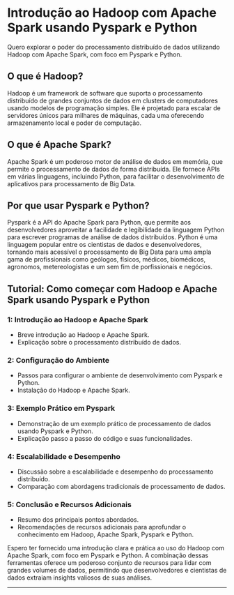 
# Introdução ao Hadoop com Apache Spark usando Pyspark e Python

Quero explorar o poder do processamento distribuído de dados utilizando Hadoop com Apache Spark, com foco em Pyspark e Python. 

## O que é Hadoop?

Hadoop é um framework de software que suporta o processamento distribuído de grandes conjuntos de dados em clusters de computadores usando modelos de programação simples. Ele é projetado para escalar de servidores únicos para milhares de máquinas, cada uma oferecendo armazenamento local e poder de computação.

## O que é Apache Spark?

Apache Spark é um poderoso motor de análise de dados em memória, que permite o processamento de dados de forma distribuída. Ele fornece APIs em várias linguagens, incluindo Python, para facilitar o desenvolvimento de aplicativos para processamento de Big Data.

## Por que usar Pyspark e Python?

Pyspark é a API do Apache Spark para Python, que permite aos desenvolvedores aproveitar a facilidade e legibilidade da linguagem Python para escrever programas de análise de dados distribuídos. Python é uma linguagem popular entre os cientistas de dados e desenvolvedores, tornando mais acessível o processamento de Big Data para uma ampla gama de profissionais como geólogos, físicos, médicos, biomédicos, agronomos, metereologistas e um sem fim de porfissionais e negócios.

## Tutorial: Como começar com Hadoop e Apache Spark usando Pyspark e Python

### 1: Introdução ao Hadoop e Apache Spark
- Breve introdução ao Hadoop e Apache Spark.
- Explicação sobre o processamento distribuído de dados.

### 2: Configuração do Ambiente
- Passos para configurar o ambiente de desenvolvimento com Pyspark e Python.
- Instalação do Hadoop e Apache Spark.

### 3: Exemplo Prático em Pyspark
- Demonstração de um exemplo prático de processamento de dados usando Pyspark e Python.
- Explicação passo a passo do código e suas funcionalidades.

### 4: Escalabilidade e Desempenho
- Discussão sobre a escalabilidade e desempenho do processamento distribuído.
- Comparação com abordagens tradicionais de processamento de dados.

### 5: Conclusão e Recursos Adicionais
- Resumo dos principais pontos abordados.
- Recomendações de recursos adicionais para aprofundar o conhecimento em Hadoop, Apache Spark, Pyspark e Python.

Espero ter fornecido uma introdução clara e prática ao uso do Hadoop com Apache Spark, com foco em Pyspark e Python. A combinação dessas ferramentas oferece um poderoso conjunto de recursos para lidar com grandes volumes de dados, permitindo que desenvolvedores e cientistas de dados extraiam insights valiosos de suas análises.

---

